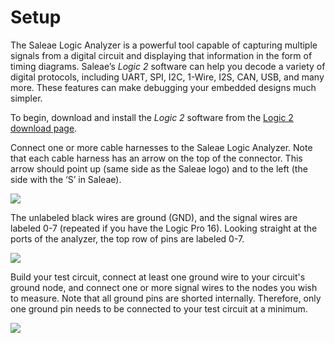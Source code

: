 # Setup

The Saleae Logic Analyzer is a powerful tool capable of capturing multiple signals from a digital circuit and displaying that information in the form of timing diagrams. Saleae’s _Logic 2_ software can help you decode a variety of digital protocols, including UART, SPI, I2C, 1-Wire, I2S, CAN, USB, and many more. These features can make debugging your embedded designs much simpler.

To begin, download and install the _Logic 2_ software from the [Logic 2 download page](https://www.saleae.com/downloads/).

Connect one or more cable harnesses to the Saleae Logic Analyzer. Note that each cable harness has an arrow on the top of the connector. This arrow should point up (same side as the Saleae logo) and to the left (the side with the ‘S’ in Saleae).

![](<../.gitbook/assets/saleae\_harness\_2 (1) (1) (1) (1) (1) (1).jpg>)

The unlabeled black wires are ground (GND), and the signal wires are labeled 0-7 (repeated if you have the Logic Pro 16). Looking straight at the ports of the analyzer, the top row of pins are labeled 0-7.

![](<../.gitbook/assets/saleae\_annotated\_pins (1).png>)

Build your test circuit, connect at least one ground wire to your circuit's ground node, and connect one or more signal wires to the nodes you wish to measure. Note that all ground pins are shorted internally. Therefore, only one ground pin needs to be connected to your test circuit at a minimum.

![](<../.gitbook/assets/saleae\_example\_circuit (1) (1) (1) (1).jpg>)
